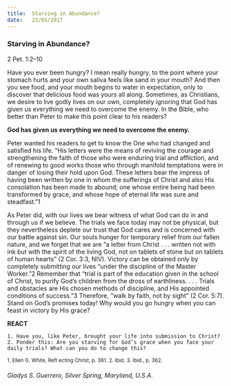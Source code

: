 ```yaml
---
title:  Starving in Abundance?
date:   22/05/2017
---
```


### Starving in Abundance?

2 Pet. 1:2–10

Have you ever been hungry? I mean really hungry, to the point where your stomach hurts and your own saliva feels like sand in your mouth? And then you see food, and your mouth begins to water in expectation, only to discover that delicious food was yours all along. Sometimes, as Christians, we desire to live godly lives on our own, completely ignoring that God has given us everything we need to overcome the enemy. In the Bible, who better than Peter to make this point clear to his readers?

**God has given us everything we need to overcome the enemy.**

Peter wanted his readers to get to know the One who had changed and satisfied his life. “His letters were the means of reviving the courage and strengthening the faith of those who were enduring trial and affliction, and of renewing to good works those who through manifold temptations were in danger of losing their hold upon God. These letters bear the impress of having been written by one in whom the sufferings of Christ and also His consolation has been made to abound; one whose entire being had been transformed by grace, and whose hope of eternal life was sure and steadfast.”1

As Peter did, with our lives we bear witness of what God can do in and through us if we believe. The trials we face today may not be physical, but they nevertheless deplete our trust that God cares and is concerned with our battle against sin. Our souls hunger for temporary relief from our fallen nature, and we forget that we are “a letter from Christ . . . written not with ink but with the spirit of the living God, not on tablets of stone but on tablets of human hearts” (2 Cor. 3:3, NIV). Victory can be obtained only by completely submitting our lives “under the discipline of the Master Worker.”2 Remember that “trial is part of the education given in the school of Christ, to purify God’s children from the dross of earthliness. . . . Trials and obstacles are His chosen methods of discipline, and His appointed conditions of success.”3 Therefore, “walk by faith, not by sight” (2 Cor. 5:7). Stand on God’s promises today! Why would you go hungry when you can feast in victory by His grace?

**REACT**

`1. Have you, like Peter, brought your life into submission to Christ?`
`2. Ponder this: Are you starving for God’s grace when you face your daily trials? What can you do to change this?`

<sup>1. Ellen G. White, Refl ecting Christ, p. 361.</sup>
<sup>2. Ibid.</sup>
<sup>3. Ibid., p. 362.</sup>

_Gladys S. Guerrero, Silver Spring, Maryland, U.S.A._